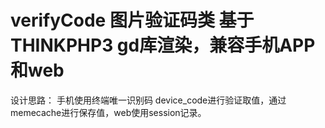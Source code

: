 # verifyCode 图片验证码类  基于THINKPHP3 gd库渲染，兼容手机APP和web
设计思路： 手机使用终端唯一识别码 device_code进行验证取值，通过memecache进行保存值，web使用session记录。
